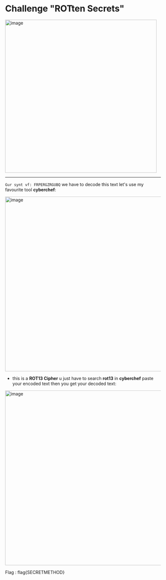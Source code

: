 # Challenge "ROTten Secrets" 

<img width="490" height="495" alt="image" src="https://github.com/user-attachments/assets/9d6fe943-5a60-4791-a737-6f698cebe331" />

______________________________________________

`Gur synt vf: FRPERGZRGUBQ` we have to decode this text let's use my favourite tool **cyberchef**:

<img width="871" height="565" alt="image" src="https://github.com/user-attachments/assets/79e74795-a2ae-4b0d-abe9-def89f09f840" />

- this is a **ROT13 Cipher** u just have to search **rot13** in **cyberchef** paste your encoded text then you get your decoded text:

<img width="871" height="565" alt="image" src="https://github.com/user-attachments/assets/6d91f438-05db-42fd-967c-0af056e7d123" />

Flag : flag{SECRETMETHOD}
